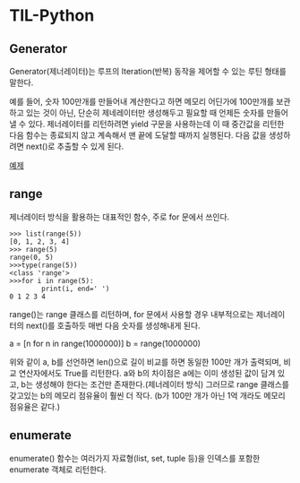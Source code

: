 # TIL-Python

## Generator

Generator(제너레이터)는 루프의 Iteration(반복) 동작을 제어할 수 있는 루틴 형태를 말한다.

예를 들어, 숫자 100만개를 만들어내 계산한다고 하면 메모리 어딘가에 100만개를 보관하고 있는 것이 아닌, 단순히 제네레이터만 생성해두고 필요할 때 언제든 숫자를 만들어낼 수 있다.
제너레이터를 리턴하려면 yield 구문을 사용하는데 이 때 중간값을 리턴한 다음 함수는 종료되지 않고 계속해서 맨 끝에 도달할 때까지 실행된다.
다음 값을 생성하려면 next()로 추출할 수 있게 된다.

[예제](https://github.com/angrybirdpark/TIL/blob/main/Python/example/generator.py)


## range

제너레이터 방식을 활용하는 대표적인 함수, 주로 for 문에서 쓰인다.

```
>>> list(range(5))
[0, 1, 2, 3, 4]
>>> range(5)
range(0, 5)
>>>type(range(5))
<class 'range'>
>>>for i in range(5):
        print(i, end=' ')
0 1 2 3 4
```

range()는 range 클래스를 리턴하며, for 문에서 사용할 경우 내부적으로는 제너레이터의 next()를 호출하듯 매번 다음 숫자를 생성해내게 된다.

a = [n for n in range(1000000)]
b = range(1000000)

위와 같이 a, b를 선언하면 len()으로 길이 비교를 하면 동일한 100만 개가 출력되며, 비교 연산자에서도 True를 리턴한다.
a와 b의 차이점은 a에는 이미 생성된 값이 담겨 있고, b는 생성해야 한다는 조건만 존재한다.(제너레이터 방식)
그러므로 range 클래스를 갖고있는 b의 메모리 점유율이 훨씬 더 작다. (b가 100만 개가 아닌 1억 개라도 메모리 점유율은 같다.)


## enumerate

enumerate() 함수는 여러가지 자료형(list, set, tuple 등)을 인덱스를 포함한 enumerate 객체로 리턴한다.

```
